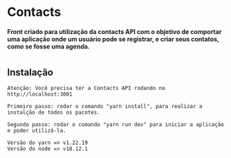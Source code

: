 # Contacts

#### Front criado para utilização da contacts API com o objetivo de comportar uma aplicação onde um usuário pode se registrar, e criar seus contatos, como se fosse uma agenda.

#

## Instalação

```
Atenção: Você precisa ter a Contacts API rodando no http://localhost:3001

Primeiro passo: rodar o comando "yarn install", para realizar a instalção de todos os pacotes.

Segundo passo: rodar o comando "yarn run dev" para iniciar a aplicação e poder utilizá-la.
```

```
Versão do yarn => v1.22.19
Versão do node => v18.12.1
```
